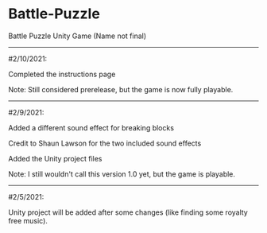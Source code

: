 # Battle-Puzzle
Battle Puzzle Unity Game (Name not final)

---
#2/10/2021:

Completed the instructions page

Note: Still considered prerelease, but the game is now fully playable.

---
#2/9/2021:

Added a different sound effect for breaking blocks

Credit to Shaun Lawson for the two included sound effects

Added the Unity project files

Note: I still wouldn't call this version 1.0 yet, but the game is playable.

---
#2/5/2021:

Unity project will be added after some changes (like finding some royalty free music).

